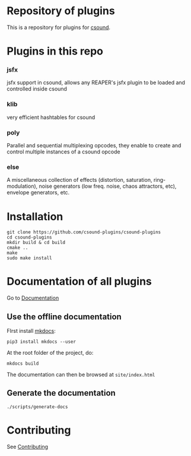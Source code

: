 # Repository of plugins

This is a repository for plugins for [csound](https://csound.com/). 

# Plugins in this repo

### jsfx

jsfx support in csound, allows any REAPER's jsfx plugin to be loaded and controlled inside csound

### klib

very efficient hashtables for csound

### poly


Parallel and sequential multiplexing opcodes, they enable to create and control multiple instances of a csound opcode

### else

A miscellaneous collection of effects (distortion, saturation, ring-modulation), noise generators (low freq. noise, chaos attractors, etc), envelope generators, etc.


# Installation


    git clone https://github.com/csound-plugins/csound-plugins
    cd csound-plugins
    mkdir build & cd build
    cmake ..
    make
    sudo make install


# Documentation of all plugins

Go to [Documentation](https://csound-plugins.github.io/csound-plugins/)


## Use the offline documentation

FIrst install [mkdocs](https://www.mkdocs.org/):

    pip3 install mkdocs --user

At the root folder of the project, do: 

    mkdocs build

The documentation can then be browsed at `site/index.html`


## Generate the documentation

    ./scripts/generate-docs


# Contributing 

See [Contributing](https://github.com/csound-plugins/csound-plugins/wiki/contributing)
